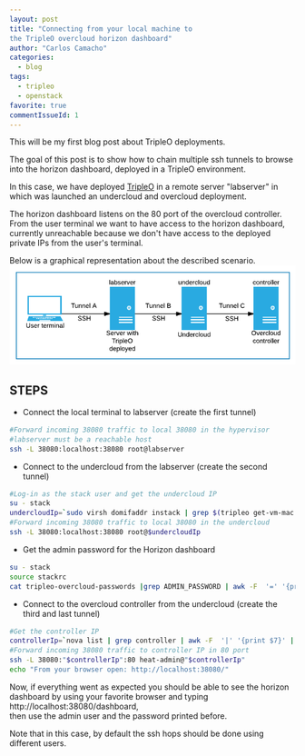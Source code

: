 ```yaml
---
layout: post
title: "Connecting from your local machine to
the TripleO overcloud horizon dashboard"
author: "Carlos Camacho"
categories:
  - blog
tags:
  - tripleo
  - openstack
favorite: true
commentIssueId: 1
---
```


This will be my first blog post about TripleO deployments.

The goal of this post is to show how to chain multiple ssh
tunnels to browse into the horizon dashboard, deployed
in a TripleO environment.

In this case, we have deployed [TripleO](http://www.tripleo.org/)
in a remote server "labserver" in which was launched an undercloud
and overcloud deployment.

The horizon dashboard listens on the 80 port of the overcloud controller.
From the user terminal we want to have access to the horizon dashboard, currently
unreachable because we don't have access to the deployed private IPs from the
user's terminal.

Below is a graphical representation about the described scenario.
![](/static/multi-hop.png)    

## STEPS
* Connect the local terminal to labserver (create the first tunnel)

```bash
#Forward incoming 38080 traffic to local 38080 in the hypervisor
#labserver must be a reachable host
ssh -L 38080:localhost:38080 root@labserver
```

* Connect to the undercloud from the labserver (create the second tunnel)

```bash
#Log-in as the stack user and get the undercloud IP
su - stack
undercloudIp=`sudo virsh domifaddr instack | grep $(tripleo get-vm-mac instack) | awk '{print $4}' | sed 's/\/.*$//'`
#Forward incoming 38080 traffic to local 38080 in the undercloud
ssh -L 38080:localhost:38080 root@$undercloudIp
```

* Get the admin password for the Horizon dashboard

```bash
su - stack
source stackrc
cat tripleo-overcloud-passwords |grep ADMIN_PASSWORD | awk -F  '=' '{print $2}'
```

* Connect to the overcloud controller from the undercloud (create the third and last tunnel)

```bash
#Get the controller IP
controllerIp=`nova list | grep controller | awk -F  '|' '{print $7}' | awk -F  '=' '{print $2}'`
#Forward incoming 38080 traffic to controller IP in 80 port
ssh -L 38080:"$controllerIp":80 heat-admin@"$controllerIp"
echo "From your browser open: http://localhost:38080/"
```

Now, if everything went as expected you should be able to see
the horizon dashboard by using your favorite browser and typing http://localhost:38080/dashboard,  
then use the admin user and the password printed before.

Note that in this case, by default the ssh hops should be done using different users.
